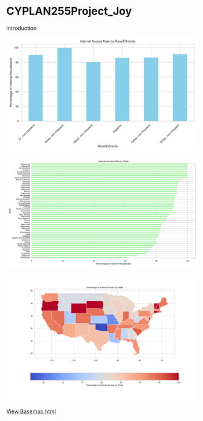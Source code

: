 # CYPLAN255Project_Joy
Introduction

![Internet Access Rate by Race/Ethnicity](USCon_Internet_access_by_race.png)


![Internet Access Rate by Race_State](USCon_Internet_access_rate_by_state.png)

![Internet Access Rate by Race_State](USCon_internet_access_by_state.png)

[View Basemap.html](Basemap.html)

